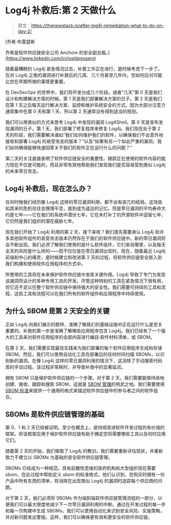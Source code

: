 # Log4j 补救后:第 2 天做什么

> 原文：<https://thenewstack.io/after-log4j-remediation-what-to-do-on-day-2/>

[](https://www.linkedin.com/in/joshbressers)

 [乔希·布雷瑟斯

乔希是软件供应链安全公司 Anchore 的安全副总裁。](https://www.linkedin.com/in/joshbressers) [](https://www.linkedin.com/in/joshbressers)

随着最糟糕的 Log4j 紧急情况过去，补救工作正在进行，是时候考虑下一步了。在对 Log4j 之类的漏洞进行补救后的几周、几个月甚至几年内，您如何应对可能比您在早期所做的事情更重要。

在 DevSecOps 的世界中，我们将开发分成几个阶段，或者“几天”第 0 天是我们设计和构建解决方案的时候。第 1 天是我们部署解决方案的日子。第 2 天是我们在第 1 天之后每天运行解决方案、监控和维护系统安全的方式。因为大部分注意力通常集中在第 0 天和第 1 天，所以第 2 天通常没有得到适当的规划。

我们可以用类似的方式来思考 Log4j 中发现的漏洞 Log4Shell。第 0 天是宣布发现漏洞的日子。第 1 天，我们部署了修复程序来修复 Log4j。我们现在处于第 2 天的阶段，我们需要解决诸如“我们如何维护我们的软件，以确保我们不会意外地接收和部署 Log4j 的易受攻击的版本？”以及“如果有另一个如此严重的漏洞，我们如何确保能够快速回答关于我们的软件正在运行什么的问题？”

第二天的关注直接表明了软件供应链安全的重要性。跟踪正在使用的软件内容的能力现在不仅是可能的，而且非常有效地帮助我们发现我们是否容易受到类似 Log4j 的未来零日攻击。

## Log4j 补救后，现在怎么办？

任何时候我们经历像 Log4j 这样的零日漏洞利用，都不会有突兀的结局。这场突如其来的危机往往会慢慢平息，直到成为遥远的记忆。但是零日漏洞的平均寿命大约是七年——它在我们的系统中潜伏七年，它在未打补丁的开源软件中逗留七年，它仍然是我们组织的潜在威胁七年。

现在我们开始了 Log4j 利用的第 2 天，接下来呢？我们首先需要承认 Log4j 和许多其他软件组件的易受攻击版本仍然存在于我们的软件供应链中。新的零日漏洞将会不断出现。我们必须了解我们使用的是什么软件组件，它们来自哪里，以及每天全天的风险是什么样的——而不仅仅是在零日漏洞出现时。现在，随着最近 Log4j 前端和中心的痛苦，是时候建立和改进第 2 天的过程，将软件供应链安全嵌入到我们构建和使用软件应用程序的方式中。

所使用的工具将在未来保护软件供应链中发挥关键作用。Log4j 导致了专门为发现该漏洞而设计的多种专用工具的开发。尽管这种特别的工具在紧急情况下很有用，但它还不足以在整个软件供应链中保持强大的安全性。我们需要可持续的工具和流程，这些工具和流程可以在我们所有的软件组件和应用程序中持续使用。

## 为什么 SBOM 是第 2 天安全的关键

正如 Log4j 向我们展示的那样，准确了解我们的基础设施中正在运行什么是至关重要的。补救的第一步是准确了解哪些应用程序包含 Log4j。我们已经有了一个强大的工具来对软件应用程序的全部内容进行编目:软件材料清单，或 SBOM。

在第 2 天，我们需要实现最佳实践来为我们部署的每个软件应用程序生成和存储 SBOM。然后，我们可以使用自动化工具在部署后的任何时间扫描 SBOMs，以识别新的漏洞。在像 Log4j 这样的零日漏洞利用的情况下，这消除了手动搜索代码库的手动过程，该过程非常耗时，并导致补救中的显著延迟。

拥有 SBOM 只是保护软件供应链的一个步骤。对于第 2 天，我们需要能够持续地创建、接收、跟踪和搜索 SBOM，这就是 [SBOM 管理](https://anchore.com/sbom/sbom-management-and-six-ways-it-prevents-sbom-sprawl/)的用武之地。我们需要使用 [SBOM 标准](https://anchore.com/sbom/key-things-to-know-about-sboms-and-sbom-standards/)来提供一个通用的格式来描述软件供应链中的参与者之间的软件组合。

## SBOMs 是软件供应链管理的基础

第 0、1 和 2 天已经被证明，至少在概念上，是持续改进软件开发过程的有价值的框架。将该框架应用于保护软件供应链有助于确定您将需要哪些工具以及何时应用它们。

随着第 2 天的开始，我们吸取了 Log4j 的教训，我们需要重新评估现状，并重新致力于建立以 SBOMs 为基础的安全软件供应链管理。

SBOMs 已经成为一种规范。具有前瞻性思维的政府机构和大型组织现在需要 sbom，在此过程中帮助定义 sbom 的标准格式。他们认识到，在购买时拥有一份产品中所有东西的清单，将消除在出现类似 Log4j 的漏洞时追踪每个供应商的问题。

对于第 2 天，我们必须将 SBOMs 作为端到端软件供应链管理流程的一部分，以便我们可以最大限度地减少下一次零日漏洞利用的中断。通过在开发过程的每一步和每一次构建中生成 SBOMs，我们可以使用自动化来识别安全风险、实施策略，并对新问题发出警报。这样，我们可以确保更有效和更安全的软件供应链。

<svg xmlns:xlink="http://www.w3.org/1999/xlink" viewBox="0 0 68 31" version="1.1"><title>Group</title> <desc>Created with Sketch.</desc></svg>